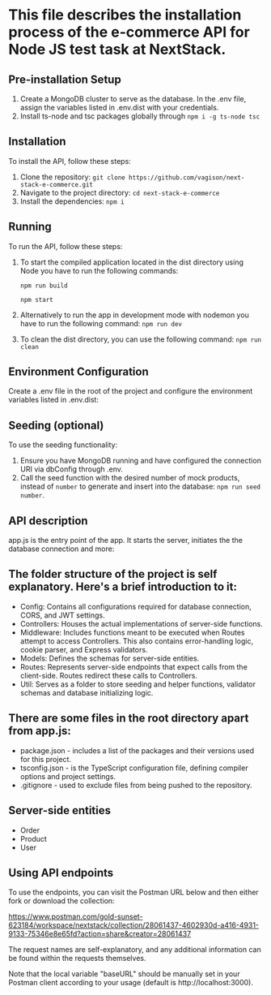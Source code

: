 This file describes the installation process of the e-commerce API for Node JS test task at NextStack.
======================================================================================================

## Pre-installation Setup
1. Create a MongoDB cluster to serve as the database. In the .env file, assign the variables listed in .env.dist with your credentials.
2. Install ts-node and tsc packages globally through ```npm i -g ts-node tsc```

## Installation
To install the API, follow these steps:
1. Clone the repository: ```git clone https://github.com/vagison/next-stack-e-commerce.git```
2. Navigate to the project directory: ```cd next-stack-e-commerce```
3. Install the dependencies: ```npm i```

## Running
To run the API, follow these steps:
1. To start the compiled application located in the dist directory using Node you have to run the following commands:

    ```npm run build```
   
    ```npm start```
3. Alternatively to run the app in development mode with nodemon you have to run the following command: ```npm run dev```
4. To clean the dist directory, you can use the following command: ```npm run clean```

## Environment Configuration
Create a .env file in the root of the project and configure the environment variables listed in .env.dist:

## Seeding (optional)
To use the seeding functionality:
1. Ensure you have MongoDB running and have configured the connection URI via dbConfig through .env.
2. Call the seed function with the desired number of mock products, instead of ```number``` to generate and insert into the database: ```npm run seed number```.

## API description
app.js is the entry point of the app. It starts the server, initiates the the database connection and more:

The folder structure of the project is self explanatory. Here's a brief introduction to it:
-------------------------------------------------------------------------------------------
* Config: Contains all configurations required for database connection, CORS, and JWT settings.
* Controllers: Houses the actual implementations of server-side functions.
* Middleware: Includes functions meant to be executed when Routes attempt to access Controllers. This also contains error-handling logic, cookie parser, and Express validators.
* Models: Defines the schemas for server-side entities.
* Routes: Represents server-side endpoints that expect calls from the client-side. Routes redirect these calls to Controllers.
* Util: Serves as a folder to store seeding and helper functions, validator schemas and database initializing logic.

There are some files in the root directory apart from app.js:
-------------------------------------------------------------
* package.json - includes a list of the packages and their versions used for this project.
* tsconfig.json - is the TypeScript configuration file, defining compiler options and project settings.
* .gitignore - used to exclude files from being pushed to the repository.

Server-side entities
---------------------
* Order
* Product
* User

## Using API endpoints
To use the endpoints, you can visit the Postman URL below and then either fork or download the collection:

https://www.postman.com/gold-sunset-623184/workspace/nextstack/collection/28061437-4602930d-a416-4931-9133-75346e8e65fd?action=share&creator=28061437

The request names are self-explanatory, and any additional information can be found within the requests themselves.

Note that the local variable "baseURL" should be manually set in your Postman client according to your usage (default is http://localhost:3000).
